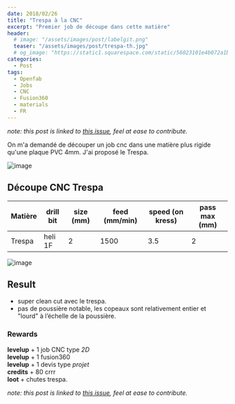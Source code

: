 ```yaml
---
date: 2018/02/26
title: "Trespa à la CNC"
excerpt: "Premier job de découpe dans cette matière"
header:
  # image: "/assets/images/post/labelgit.png"
  teaser: "/assets/images/post/trespa-th.jpg"
  # og_image: "https://static1.squarespace.com/static/56023101e4b072a1b1866505/t/56be1e4b37013b18611e028b/1455300256034/before-after.jpg"
categories:
  - Post
tags:
  - Openfab
  - Jobs
  - CNC
  - Fusion360
  - materials
  - FR
---
```


*note: this post is linked to [this issue](https://github.com/nicolasdb/nicolasdb.github.io/issues/64), feel at ease to contribute.*

On m'a demandé de découper un job cnc dans une matière plus rigide qu'une plaque PVC 4mm. J'ai proposé le Trespa.

![image](https://user-images.githubusercontent.com/12049360/36477756-a6d44f82-1702-11e8-98b9-24aa25f6b126.png)

## Découpe CNC Trespa


Matière | drill bit | size (mm) | feed (mm/min) | speed (on kress) | pass max (mm)
-- | -- | -- | -- | -- | --
Trespa | heli 1F | 2 | 1500 | 3.5 | 2

![image](https://user-images.githubusercontent.com/12049360/36478024-9b7477ce-1703-11e8-97e0-33218b73d4fe.png)

## Result
- super clean cut avec le trespa.
- pas de poussière notable, les copeaux sont relativement entier et "lourd" à l’échelle de la poussière.

### Rewards
**levelup** + 1 job CNC type *2D*  
**levelup** + 1 fusion360  
**levelup** + 1 devis type *projet*  
**credits** + 80 crrr  
**loot** + chutes trespa.  

*note: this post is linked to [this issue](https://github.com/nicolasdb/nicolasdb.github.io/issues/64), feel at ease to contribute.*
